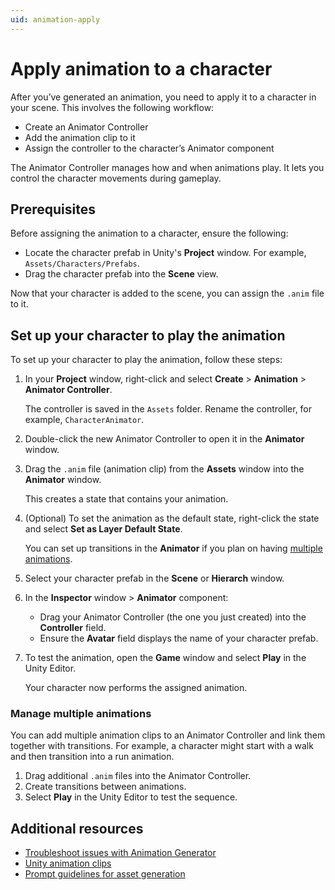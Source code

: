 ```yaml
---
uid: animation-apply
---
```


# Apply animation to a character

After you’ve generated an animation, you need to apply it to a character in your scene. This involves the following workflow:

* Create an Animator Controller
* Add the animation clip to it
* Assign the controller to the character’s Animator component

The Animator Controller manages how and when animations play. It lets you control the character movements during gameplay.

## Prerequisites

Before assigning the animation to a character, ensure the following:

* Locate the character prefab in Unity's **Project** window. For example, `Assets/Characters/Prefabs`.
* Drag the character prefab into the **Scene** view.

Now that your character is added to the scene, you can assign the `.anim` file to it.

## Set up your character to play the animation

To set up your character to play the animation, follow these steps:

1. In your **Project** window, right-click and select **Create** > **Animation** > **Animator Controller**.

   The controller is saved in the `Assets` folder. Rename the controller, for example, `CharacterAnimator`.

1. Double-click the new Animator Controller to open it in the **Animator** window.
1. Drag the `.anim` file (animation clip) from the **Assets** window into the **Animator** window.

   This creates a state that contains your animation.

1. (Optional) To set the animation as the default state, right-click the state and select **Set as Layer Default State**.

   You can set up transitions in the **Animator** if you plan on having [multiple animations](#managing-multiple-animations).

1. Select your character prefab in the **Scene** or **Hierarch** window.
1. In the **Inspector** window > **Animator** component:

   * Drag your Animator Controller (the one you just created) into the **Controller** field.
   * Ensure the **Avatar** field displays the name of your character prefab.

1. To test the animation, open the **Game** window and select **Play** in the Unity Editor.

   Your character now performs the assigned animation.

### Manage multiple animations

You can add multiple animation clips to an Animator Controller and link them together with transitions. For example, a character might start with a walk and then transition into a run animation.

1. Drag additional `.anim` files into the Animator Controller.
1. Create transitions between animations.
1. Select **Play** in the Unity Editor to test the sequence.

## Additional resources

* [Troubleshoot issues with Animation Generator](xref:animation-troubleshoot)
* [Unity animation clips](https://docs.unity3d.com/Manual/AnimationClips.html)
* [Prompt guidelines for asset generation](xref:prompts)